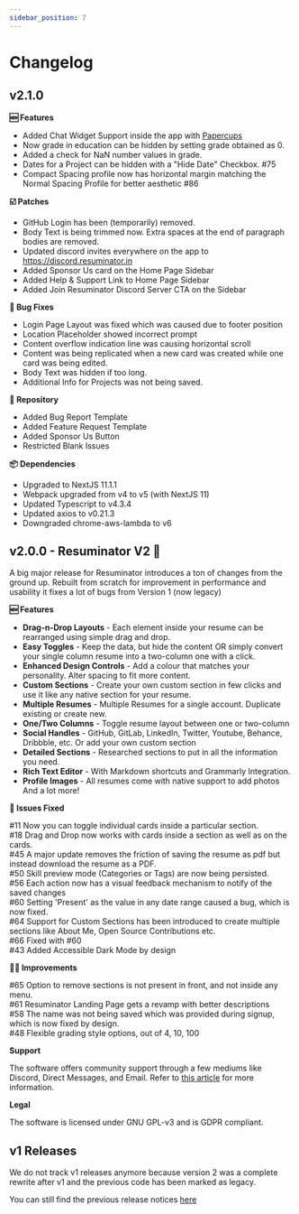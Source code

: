 ```yaml
---
sidebar_position: 7
---
```


# Changelog

## v2.1.0

**🆕 Features**

* Added Chat Widget Support inside the app with [Papercups](https://github.com/papercups-io/papercups)
* Now grade in education can be hidden by setting grade obtained as 0.
* Added a check for NaN number values in grade. 
* Dates for a Project can be hidden with a "Hide Date" Checkbox. #75 
* Compact Spacing profile now has horizontal margin matching the Normal Spacing Profile for better aesthetic #86 

**☑️ Patches**

* GitHub Login has been (temporarily) removed.
* Body Text is being trimmed now. Extra spaces at the end of paragraph bodies are removed.
* Updated discord invites everywhere on the app to https://discord.resuminator.in
* Added Sponsor Us card on the Home Page Sidebar
* Added Help & Support Link to Home Page Sidebar
* Added Join Resuminator Discord Server CTA on the Sidebar

**🐞 Bug Fixes**

* Login Page Layout was fixed which was caused due to footer position
* Location Placeholder showed incorrect prompt
* Content overflow indication line was causing horizontal scroll
* Content was being replicated when a new card was created while one card was being edited.
* Body Text was hidden if too long.
* Additional Info for Projects was not being saved.

**📁 Repository**

* Added Bug Report Template
* Added Feature Request Template
* Added Sponsor Us Button
* Restricted Blank Issues

**📦 Dependencies**

* Upgraded to NextJS 11.1.1
* Webpack upgraded from v4 to v5 (with NextJS 11)
* Updated Typescript to v4.3.4
* Updated axios to v0.21.3
* Downgraded chrome-aws-lambda to v6

## v2.0.0 - Resuminator V2 🎉 

A big major release for Resuminator introduces a ton of changes from the ground up. Rebuilt from scratch for improvement in performance and usability it fixes a lot of bugs from Version 1 (now legacy)

**🆕 Features**

* **Drag-n-Drop Layouts** - Each element inside your resume can be rearranged using simple drag and drop. 
* **Easy Toggles** - Keep the data, but hide the content OR simply convert your single column resume into a two-column one with a click.
* **Enhanced Design Controls** - Add a colour that matches your personality. Alter spacing to fit more content.
* **Custom Sections** - Create your own custom section in few clicks and use it like any native section for your resume. 
* **Multiple Resumes** - Multiple Resumes for a single account. Duplicate existing or create new.
* **One/Two Columns** - Toggle resume layout between one or two-column
* **Social Handles** - GitHub, GitLab, LinkedIn, Twitter, Youtube, Behance, Dribbble, etc. Or add your own custom section
* **Detailed Sections** - Researched sections to put in all the information you need.
* **Rich Text Editor** - With Markdown shortcuts and Grammarly Integration.
* **Profile Images** - All resumes come with native support to add photos
And a lot more!

**💯 Issues Fixed**

#11 Now you can toggle individual cards inside a particular section.  
#18 Drag and Drop now works with cards inside a section as well as on the cards.  
#45 A major update removes the friction of saving the resume as pdf but instead download the resume as a PDF.  
#50 Skill preview mode (Categories or Tags) are now being persisted.  
#56 Each action now has a visual feedback mechanism to notify of the saved changes  
#60 Setting 'Present' as the value in any date range caused a bug, which is now fixed.  
#64 Support for Custom Sections has been introduced to create multiple sections like About Me, Open Source Contributions etc.  
#66 Fixed with #60   
#43 Added Accessible Dark Mode by design  

**🙌🏼 Improvements**

#65 Option to remove sections is not present in front, and not inside any menu.  
#61 Resuminator Landing Page gets a revamp with better descriptions  
#58 The name was not being saved which was provided during signup, which is now fixed by design.  
#48 Flexible grading style options, out of 4, 10, 100  

**Support**

The software offers community support through a few mediums like Discord, Direct Messages, and Email. Refer to [this article](https://docs.resuminator.in/docs/support/) for more information.

**Legal**

The software is licensed under GNU GPL-v3 and is GDPR compliant.

## v1 Releases

We do not track v1 releases anymore because version 2 was a complete rewrite after v1 and the previous code has been marked as legacy.

You can still find the previous release notices [here](https://github.com/resuminator/resuminator/tags)